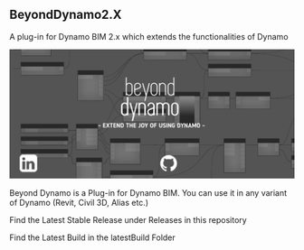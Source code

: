 ## BeyondDynamo2.X
A plug-in for Dynamo BIM 2.x which extends the functionalities of Dynamo

![Beyond Dynamo Banner](/pictures/BeyondDynamoBanner.png)

Beyond Dynamo is a Plug-in for Dynamo BIM. You can use it in any variant of Dynamo (Revit, Civil 3D, Alias etc.)

Find the Latest Stable Release under Releases in this repository

Find the Latest Build in the latestBuild Folder

